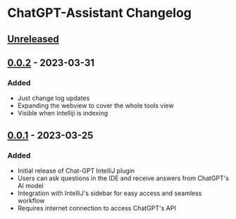 <!-- Keep a Changelog guide -> https://keepachangelog.com -->

# ChatGPT-Assistant Changelog

## [Unreleased]

## [0.0.2] - 2023-03-31

### Added
- Just change log updates
- Expanding the webview to cover the whole tools view
- Visible when Intelliji is indexing

## [0.0.1] - 2023-03-25

### Added
- Initial release of Chat-GPT IntelliJ plugin
- Users can ask questions in the IDE and receive answers from ChatGPT's AI model
- Integration with IntelliJ's sidebar for easy access and seamless workflow
- Requires internet connection to access ChatGPT's API

[Unreleased]: https://github.com/SEAbdulbasit/ChatGPT-Plugin/compare/v0.0.2...HEAD
[0.0.2]: https://github.com/SEAbdulbasit/ChatGPT-Plugin/compare/v0.0.1...v0.0.2
[0.0.1]: https://github.com/SEAbdulbasit/ChatGPT-Plugin/commits/v0.0.1
